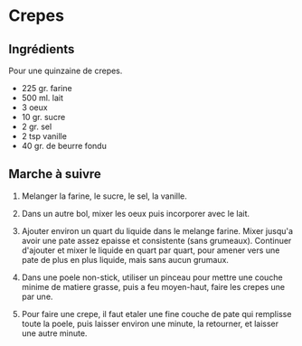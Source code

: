 Crepes
======

Ingrédients
-----------

Pour une quinzaine de crepes.

* 225 gr. farine
* 500 ml. lait
* 3 oeux
* 10 gr. sucre
* 2 gr. sel
* 2 tsp vanille
* 40 gr. de beurre fondu

Marche à suivre
---------------

1. Melanger la farine, le sucre, le sel, la vanille.

2. Dans un autre bol, mixer les oeux puis incorporer avec le lait.

3. Ajouter environ un quart du liquide dans le melange farine. Mixer jusqu'a
   avoir une pate assez epaisse et consistente (sans grumeaux). Continuer
d'ajouter et mixer le liquide en quart par quart, pour amener vers une pate de
plus en plus liquide, mais sans aucun grumaux.

4. Dans une poele non-stick, utiliser un pinceau pour mettre une couche minime
de matiere grasse, puis a feu moyen-haut, faire les crepes une par une.

5. Pour faire une crepe, il faut etaler une fine couche de pate qui remplisse
toute la poele, puis laisser environ une minute, la retourner, et laisser une
autre minute.
